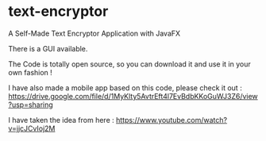# text-encryptor

A Self-Made Text Encryptor Application with JavaFX

There is a GUI available.

The Code is totally open source, so you can download it and use it in your own fashion !

I have also made a mobile app based on this code, please check it out : https://drive.google.com/file/d/1MyKlty5AvtrEft4l7EvBdbKKoGuWJ3Z6/view?usp=sharing

I have taken the idea from here : https://www.youtube.com/watch?v=jjcJCvIoj2M

